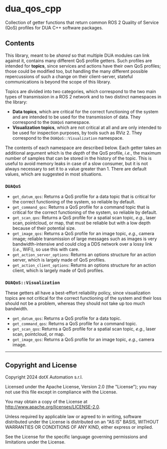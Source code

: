 # dua_qos_cpp

Collection of getter functions that return common ROS 2 Quality of Service (QoS) profiles for DUA C++ software packages.

## Contents

This library, meant to be *shared* so that multiple DUA modules can link against it, contains many different QoS profile getters. Such profiles are intended for **topics**, since services and actions have their own QoS profiles; those could be modified too, but handling the many different possible repercussions of such a change on their client-server, stateful communications is beyond the scope of this library.

Topics are divided into two categories, which correspond to the two main types of transmission in a ROS 2 network and to two distinct namespaces in the library:

- **Data topics**, which are critical for the correct functioning of the system and are intended to be used for the transmission of data. They correspond to the `DUAQoS` namespace.
- **Visualization topics**, which are not critical at all and are only intended to be used for inspection purposes, by tools such as RViz 2. They correspond to the `DUAQoS::Visualization` namespace.

The contents of each namespace are described below. Each getter takes an additional argument which is the *depth* of the QoS profile, *i.e.*, the maximum number of samples that can be stored in the history of the topic. This is useful to avoid memory leaks in case of a slow consumer, but it is not always necessary to set it to a value greater than 1. There are default values, which are suggested in most situations.

### `DUAQoS`

- `get_datum_qos`: Returns a QoS profile for a data topic that is critical for the correct functioning of the system, so reliable by default.
- `get_command_qos`: Returns a QoS profile for a command topic that is critical for the correct functioning of the system, so reliable by default.
- `get_scan_qos`: Returns a QoS profile for a spatial scan topic, *e.g.*, laser scan, pointcloud, or map, that must be reliable but with a low depth because of their potential size.
- `get_image_qos`: Returns a QoS profile for an image topic, *e.g.*, camera image; reliable transmission of large messages such as images is very bandwidth-intensive and could clog a DDS network over a lossy link (*i.e.*, WiFi), so use this with care.
- `get_action_server_options`: Returns an options structure for an action server, which is largely made of QoS profiles.
- `get_action_client_options`: Returns an options structure for an action client, which is largely made of QoS profiles.

### `DUAQoS::Visualization`

These getters all have a best-effort reliability policy, since visualization topics are not critical for the correct functioning of the system and their loss should not be a problem, whereas they should not take up too much bandwidth.

- `get_datum_qos`: Returns a QoS profile for a data topic.
- `get_command_qos`: Returns a QoS profile for a command topic.
- `get_scan_qos`: Returns a QoS profile for a spatial scan topic, *e.g.*, laser scan, pointcloud, or map.
- `get_image_qos`: Returns a QoS profile for an image topic, *e.g.*, camera image.

---

## Copyright and License

Copyright 2024 dotX Automation s.r.l.

Licensed under the Apache License, Version 2.0 (the "License"); you may not use this file except in compliance with the License.

You may obtain a copy of the License at <http://www.apache.org/licenses/LICENSE-2.0>.

Unless required by applicable law or agreed to in writing, software distributed under the License is distributed on an "AS IS" BASIS, WITHOUT WARRANTIES OR CONDITIONS OF ANY KIND, either express or implied.

See the License for the specific language governing permissions and limitations under the License.
